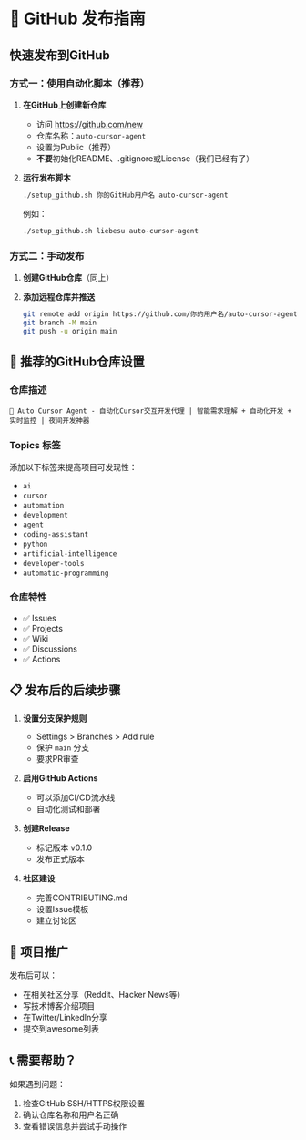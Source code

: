 # 🚀 GitHub 发布指南

## 快速发布到GitHub

### 方式一：使用自动化脚本（推荐）

1. **在GitHub上创建新仓库**
   - 访问 https://github.com/new
   - 仓库名称：`auto-cursor-agent`
   - 设置为Public（推荐）
   - **不要**初始化README、.gitignore或License（我们已经有了）

2. **运行发布脚本**
   ```bash
   ./setup_github.sh 你的GitHub用户名 auto-cursor-agent
   ```
   
   例如：
   ```bash
   ./setup_github.sh liebesu auto-cursor-agent
   ```

### 方式二：手动发布

1. **创建GitHub仓库**（同上）

2. **添加远程仓库并推送**
   ```bash
   git remote add origin https://github.com/你的用户名/auto-cursor-agent.git
   git branch -M main
   git push -u origin main
   ```

## 🎯 推荐的GitHub仓库设置

### 仓库描述
```
🤖 Auto Cursor Agent - 自动化Cursor交互开发代理 | 智能需求理解 + 自动化开发 + 实时监控 | 夜间开发神器
```

### Topics 标签
添加以下标签来提高项目可发现性：
- `ai`
- `cursor`
- `automation`
- `development`
- `agent`
- `coding-assistant`
- `python`
- `artificial-intelligence`
- `developer-tools`
- `automatic-programming`

### 仓库特性
- ✅ Issues
- ✅ Projects  
- ✅ Wiki
- ✅ Discussions
- ✅ Actions

## 📋 发布后的后续步骤

1. **设置分支保护规则**
   - Settings > Branches > Add rule
   - 保护 `main` 分支
   - 要求PR审查

2. **启用GitHub Actions**
   - 可以添加CI/CD流水线
   - 自动化测试和部署

3. **创建Release**
   - 标记版本 v0.1.0
   - 发布正式版本

4. **社区建设**
   - 完善CONTRIBUTING.md
   - 设置Issue模板
   - 建立讨论区

## 🌟 项目推广

发布后可以：
- 在相关社区分享（Reddit、Hacker News等）
- 写技术博客介绍项目
- 在Twitter/LinkedIn分享
- 提交到awesome列表

## 📞 需要帮助？

如果遇到问题：
1. 检查GitHub SSH/HTTPS权限设置
2. 确认仓库名称和用户名正确
3. 查看错误信息并尝试手动操作

